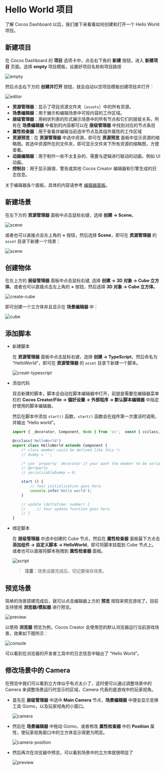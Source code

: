 # Hello World 项目

了解 Cocos Dashboard 以后，我们接下来看看如何创建和打开一个 Hello World 项目。

## 新建项目

在 Cocos Dashboard 的 **项目** 选项卡中，点击右下角的 **新建** 按钮，进入 **新建项目** 页面。选择 **empty** 项目模板，设置好项目名称和项目路径

![empty](index/new-empty.png)

然后点击右下方的 **创建并打开** 按钮，就会自动以空项目模板创建项目并打开：

![editor](index/editor-panel.png)

- **资源管理器**：显示了项目资源文件夹（`assets`）中的所有资源。
- **场景编辑器**：用于展示和编辑场景中可视内容的工作区域。
- **层级管理器**：用树状列表的形式展示场景中的所有节点和它们的层级关系，所有在 **场景编辑器** 中看到的内容都可以在 **层级管理器** 中找到对应的节点条目
- **属性检查器**：用于查看并编辑当前选中节点及其组件属性的工作区域
- **资源预览**：在 **资源管理器** 中选中资源，即可在 **资源预览** 面板中显示资源的缩略图。若选中资源所在的文件夹，即可显示文件夹下所有资源的缩略图，方便查看。
- **动画编辑器**：用于制作一些不太复杂的、需要与逻辑进行联动的动画，例如 UI 动画。
- **控制台**：用于显示报错、警告或其他 Cocos Creator 编辑器和引擎生成的日志信息。

关于编辑器各个面板，具体的内容请参考 [编辑器面板](../../editor/index.md)。

## 新建场景

在左下方的 **资源管理器** 面板中点击鼠标右键，选择 **创建 -> Scene**。

![scene](index/create-scene.png)

或者也可以直接点击左上角的 **+** 按钮，然后选择 **Scene**，即可在 **资源管理器** 的 `asset` 目录下新建一个场景：

![scene](index/scene.png)

## 创建物体

在左上方的 **层级管理器** 面板中点击鼠标右键, 选择 **创建 -> 3D 对象 -> Cube 立方体**。或者也可以直接点击左上角的 **+** 按钮，然后选择 **3D 对象 -> Cube 立方体**。

![create-cube](index/create-cube.png)

即可创建一个立方体并且显示在 **场景编辑器** 中：

![cube](index/cube.png)

## 添加脚本

- 新建脚本

  在 **资源管理器** 面板中点击鼠标右键，选择 **创建 -> TypeScript**，然后命名为 “HelloWorld”，即可在 **资源管理器** 的 `asset` 目录下新建一个脚本。

  ![creatr-typescript](index/create-typescript.png)

- 添加代码

  双击新建的脚本，脚本会自动在脚本编辑器中打开，前提是需要在编辑器菜单栏的 **Cocos Creator/File -> 偏好设置 -> 外部程序 -> 默认脚本编辑器** 中指定好使用的脚本编辑器。

  然后在脚本中添加 `start()` 函数，`start()` 函数会在组件第一次激活时调用，并输出 “Hello world”。

  ```ts
  import { _decorator, Component, Node } from 'cc';  const { ccclass, property } = _decorator;

  @ccclass('HelloWorld')
  export class HelloWorld extends Component {
      /* class member could be defined like this */
      // dummy = '';

      /* use `property` decorator if your want the member to be serializable */
      // @property
      // serializableDummy = 0;

      start () {
          // Your initialization goes here.
          console.info('Hello world');
      }

      // update (deltaTime: number) {
      //     // Your update function goes here.
      // }
  }
  ```

- 绑定脚本

  在 **层级管理器** 中选中创建的 Cube 节点，然后在 **属性检查器** 面板最下方点击 **添加组件 -> 自定义脚本 -> HelloWorld**，即可将脚本挂载到 Cube 节点上。或者也可以直接将脚本拖拽到 **属性检查器** 面板。

  ![script](index/script.png)

  > **注意**：场景设置完成后，切记要保存场景。

## 预览场景

简单的场景搭建完成后，就可以点击编辑器上方的 **预览** 按钮来预览游戏了。目前支持使用 **浏览器/模拟器** 进行预览。

![preview](index/preview.png)

以使用 **浏览器** 预览为例，Cocos Creator 会使用您的默认浏览器运行当前游戏场景，效果如下图所示：

![console](index/console.png)

可以看到在浏览器的开发者工具中的日志信息中输出了 “Hello World”。

## 修改场景中的 Camera

在预览中我们可以看到立方体似乎有点太小了，这时便可以通过调整场景中的 Camera 来调整场景运行时显示的区域，Camera 代表的是游戏中的玩家视角。

- 首先在 **层级管理器** 中选中 **Main Camera** 节点，**场景编辑器** 中便会显示变换工具 Gizmo，以及玩家视角的小窗口。

  ![camera](index/camera.png)

- 然后在 **场景编辑器** 中拖动 Gizmo，或者修改 **属性检查器** 中的 **Position** 属性，使玩家视角窗口中的立方体显示得更为明显。

  ![camera-position](index/camera-position.png)

- 然后再次在浏览器中预览，可以看到场景中的立方体就很明显了

  ![preview](index/preview1.png)
